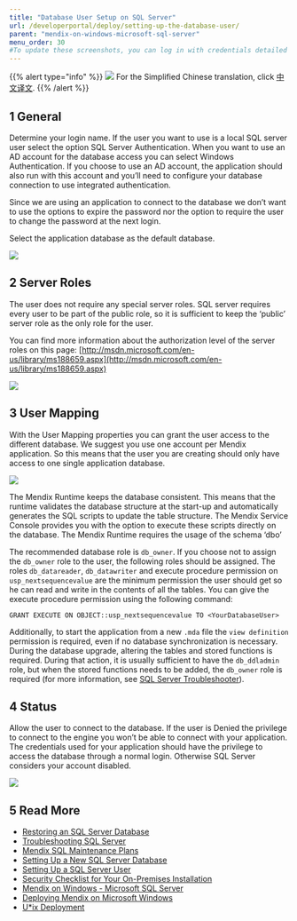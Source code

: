```yaml
---
title: "Database User Setup on SQL Server"
url: /developerportal/deploy/setting-up-the-database-user/
parent: "mendix-on-windows-microsoft-sql-server"
menu_order: 30
#To update these screenshots, you can log in with credentials detailed in How to Update Screenshots Using Team Apps.
---
```


{{% alert type="info" %}}
<img src="attachments/chinese-translation/china.png" style="display: inline-block; margin: 0" /> For the Simplified Chinese translation, click [中文译文](https://cdn.mendix.tencent-cloud.com/documentation/developerportal/setting-up-the-database-user.pdf).
{{% /alert %}}

## 1 General

Determine your login name. If the user you want to use is a local SQL server user select the option SQL Server Authentication. When you want to use an AD account for the database access you can select Windows Authentication. If you choose to use an AD account, the application should also run with this account and you’ll need to configure your database connection to use integrated authentication.

Since we are using an application to connect to the database we don’t want to use the options to expire the password nor the option to require the user to change the password at the next login.

Select the application database as the default database.

![](/attachments/developerportal/deploy//on-premises-design/deploy-mendix-on-microsoft-windows/mendix-on-windows-microsoft-sql-server/setting-up-the-database-user/18580674.png)

## 2 Server Roles

The user does not require any special server roles. SQL server requires every user to be part of the public role, so it is sufficient to keep the ‘public’ server role as the only role for the user.

You can find more information about the authorization level of the server roles on this page: [http://msdn.microsoft.com/en-us/library/ms188659.aspx](http://msdn.microsoft.com/en-us/library/ms188659.aspx)

![](/attachments/developerportal/deploy//on-premises-design/deploy-mendix-on-microsoft-windows/mendix-on-windows-microsoft-sql-server/setting-up-the-database-user/18580673.png)

## 3 User Mapping

With the User Mapping properties you can grant the user access to the different database. We suggest you use one account per Mendix application. So this means that the user you are creating should only have access to one single application database. 

![](/attachments/developerportal/deploy//on-premises-design/deploy-mendix-on-microsoft-windows/mendix-on-windows-microsoft-sql-server/setting-up-the-database-user/18580672.png)

The Mendix Runtime keeps the database consistent. This means that the runtime validates the database structure at the start-up and automatically generates the SQL scripts to update the table structure. The Mendix Service Console provides you with the option to execute these scripts directly on the database. The Mendix Runtime requires the usage of the schema ‘dbo’

The recommended database role is `db_owner`. If you choose not to assign the `db_owner` role to the user, the following roles should be assigned. The roles `db_datareader`, `db_datawriter` and execute procedure permission on `usp_nextsequencevalue` are the minimum permission the user should get so he can read and write in the contents of all the tables.
You can give the execute procedure permission using the following command:

`GRANT EXECUTE ON OBJECT::usp_nextsequencevalue TO <YourDatabaseUser>`

Additionally, to start the application from a new `.mda` file the `view definition` permission is required, even if no database synchronization is necessary. During the database upgrade, altering the tables and stored functions is required. During that action, it is usually sufficient to have the `db_ddladmin` role, but when the stored functions needs to be added, the `db_owner` role is required (for more information, see [SQL Server Troubleshooter](/developerportal/deploy/troubleshooting-sql-server/)).

## 4 Status

Allow the user to connect to the database. If the user is Denied the privilege to connect to the engine you won’t be able to connect with your application. The credentials used for your application should have the privilege to access the database through a normal login. Otherwise SQL Server considers your account disabled. 

![](/attachments/developerportal/deploy//on-premises-design/deploy-mendix-on-microsoft-windows/mendix-on-windows-microsoft-sql-server/setting-up-the-database-user/18580671.png)

## 5 Read More

*   [Restoring an SQL Server Database](/developerportal/deploy/restoring-a-sql-server-database/)
*   [Troubleshooting SQL Server](/developerportal/deploy/troubleshooting-sql-server/)
*   [Mendix SQL Maintenance Plans](/developerportal/deploy/mendix-sql-maintenance-plans/)
*   [Setting Up a New SQL Server Database](/developerportal/deploy/setting-up-a-new-sql-server-database/)
*   [Setting Up a SQL Server User](/developerportal/deploy/setting-up-a-sql-server-user/)
*   [Security Checklist for Your On-Premises Installation](/developerportal/deploy/security-checklist-for-your-on-premises-installation/)
*   [Mendix on Windows - Microsoft SQL Server](/developerportal/deploy/mendix-on-windows-microsoft-sql-server/)
*   [Deploying Mendix on Microsoft Windows](/developerportal/deploy/deploy-mendix-on-microsoft-windows/)
*   [U*ix Deployment](/developerportal/deploy/unix-like/)
